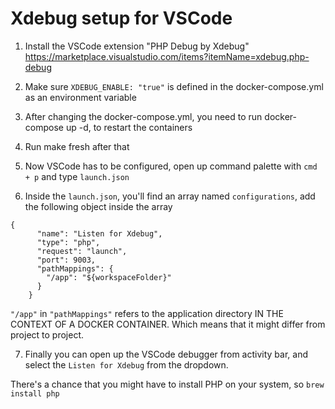 # Xdebug setup for VSCode

1. Install the VSCode extension "PHP Debug by Xdebug" https://marketplace.visualstudio.com/items?itemName=xdebug.php-debug

2. Make sure `XDEBUG_ENABLE: "true"` is defined in the docker-compose.yml as an environment variable

3. After changing the docker-compose.yml, you need to run docker-compose up -d, to restart the containers 

4. Run make fresh after that

5. Now VSCode has to be configured, open up command palette with `cmd + p` and type `launch.json`

6. Inside the `launch.json`, you'll find an array named `configurations`, add the following object inside the array
```    
{
      "name": "Listen for Xdebug",
      "type": "php",
      "request": "launch",
      "port": 9003,
      "pathMappings": {
        "/app": "${workspaceFolder}"
      }
    }
```

`"/app"` in `"pathMappings"` refers to the application directory IN THE CONTEXT OF A DOCKER CONTAINER. Which means that it might differ from project to project.

7. Finally you can open up the VSCode debugger from activity bar, and select the `Listen for Xdebug` from the dropdown.

There's a chance that you might have to install PHP on your system, so `brew install php`
